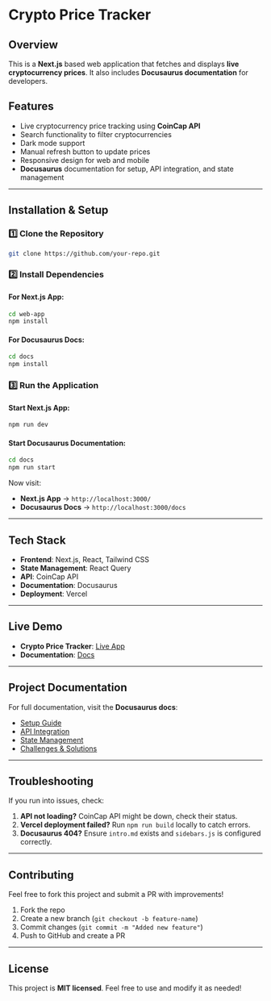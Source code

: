 # Crypto Price Tracker

## Overview

This is a **Next.js** based web application that fetches and displays **live cryptocurrency prices**. It also includes **Docusaurus documentation** for developers.

## Features

- Live cryptocurrency price tracking using **CoinCap API**
- Search functionality to filter cryptocurrencies
- Dark mode support
- Manual refresh button to update prices
- Responsive design for web and mobile
- **Docusaurus** documentation for setup, API integration, and state management

---

## Installation & Setup

### 1️⃣ Clone the Repository

```sh
git clone https://github.com/your-repo.git
```

### 2️⃣ Install Dependencies

#### For Next.js App:

```sh
cd web-app
npm install
```

#### For Docusaurus Docs:

```sh
cd docs
npm install
```

### 3️⃣ Run the Application

#### Start Next.js App:

```sh
npm run dev
```

#### Start Docusaurus Documentation:

```sh
cd docs
npm run start
```

Now visit:

- **Next.js App** → `http://localhost:3000/`
- **Docusaurus Docs** → `http://localhost:3000/docs`

---

## Tech Stack

- **Frontend**: Next.js, React, Tailwind CSS
- **State Management**: React Query
- **API**: CoinCap API
- **Documentation**: Docusaurus
- **Deployment**: Vercel

---

## Live Demo

- **Crypto Price Tracker**: [Live App](https://your-vercel-deployment-link.vercel.app/)
- **Documentation**: [Docs](https://your-docs-deployment-link.vercel.app/)

---

## Project Documentation

For full documentation, visit the **Docusaurus docs**:

- [Setup Guide](https://your-docs-deployment-link.vercel.app/docs/setup)
- [API Integration](https://your-docs-deployment-link.vercel.app/docs/api)
- [State Management](https://your-docs-deployment-link.vercel.app/docs/state-management)
- [Challenges & Solutions](https://your-docs-deployment-link.vercel.app/docs/challenges)

---

## Troubleshooting

If you run into issues, check:

1. **API not loading?** CoinCap API might be down, check their status.
2. **Vercel deployment failed?** Run `npm run build` locally to catch errors.
3. **Docusaurus 404?** Ensure `intro.md` exists and `sidebars.js` is configured correctly.

---

## Contributing

Feel free to fork this project and submit a PR with improvements!

1. Fork the repo
2. Create a new branch (`git checkout -b feature-name`)
3. Commit changes (`git commit -m "Added new feature"`)
4. Push to GitHub and create a PR

---

## License

This project is **MIT licensed**. Feel free to use and modify it as needed!
